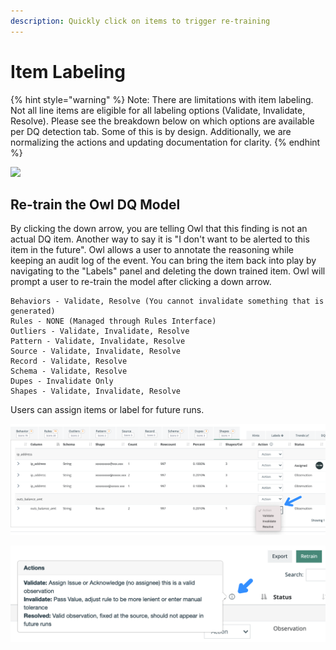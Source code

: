 ```yaml
---
description: Quickly click on items to trigger re-training
---
```


# Item Labeling

{% hint style="warning" %}
Note: There are limitations with item labeling.  Not all line items are eligible for all labeling options (Validate, Invalidate, Resolve).  Please see the breakdown below on which options are available per DQ detection tab. Some of this is by design.  Additionally, we are normalizing the actions and updating documentation for clarity.
{% endhint %}

![](../.gitbook/assets/item\_label.gif)

## Re-train the Owl DQ Model

By clicking the down arrow, you are telling Owl that this finding is not an actual DQ item. Another way to say it is "I don't want to be alerted to this item in the future". Owl allows a user to annotate the reasoning while keeping an audit log of the event. You can bring the item back into play by navigating to the "Labels" panel and deleting the down trained item. Owl will prompt a user to re-train the model after clicking a down arrow.

```
Behaviors - Validate, Resolve (You cannot invalidate something that is generated)
Rules - NONE (Managed through Rules Interface)
Outliers - Validate, Invalidate, Resolve
Pattern - Validate, Invalidate, Resolve
Source - Validate, Invalidate, Resolve
Record - Validate, Resolve 
Schema - Validate, Resolve 
Dupes - Invalidate Only 
Shapes - Validate, Invalidate, Resolve
```

Users can assign items or label for future runs.

![Each item will have an action to assign or dismiss the item.](<../.gitbook/assets/image (136).png>)

![](<../.gitbook/assets/image (118).png>)
